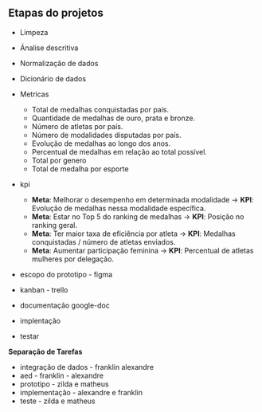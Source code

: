##  Etapas do projetos 
  - Limpeza
  - Ánalise descritiva  
  - Normalização de dados
  - Dicionário de dados

  - Metricas

    - Total de medalhas conquistadas por país.
    - Quantidade de medalhas de ouro, prata e bronze.
    - Número de atletas por país.
    - Número de modalidades disputadas por país.
    - Evolução de medalhas ao longo dos anos.
    - Percentual de medalhas em relação ao total possível.
    - Total  por genero
    - Total de medalha por esporte

- kpi
  - **Meta**: Melhorar o desempenho em determinada modalidade → **KPI**: Evolução de medalhas nessa modalidade específica.
  - **Meta**: Estar no Top 5 do ranking de medalhas → **KPI**: Posição no ranking geral.
  - **Meta**: Ter maior taxa de eficiência por atleta → **KPI**: Medalhas conquistadas / número de atletas enviados.
  - **Meta**: Aumentar participação feminina → **KPI**: Percentual de atletas mulheres por delegação.

- escopo do prototipo - figma 
- kanban - trello 
- documentação google-doc
- implentação 
- testar 

**Separação de Tarefas**
- integração de dados  - franklin alexandre
- aed - franklin - alexandre
- prototipo - zilda e matheus 
- implementação - alexandre e franklin 
- teste - zilda e matheus 
